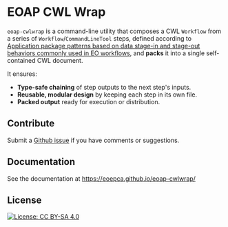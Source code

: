 # EOAP CWL Wrap

`eoap-cwlwrap` is a command-line utility that composes a CWL `Workflow` from a series of `Workflow`/`CommandLineTool` steps, defined according to [Application package patterns based on data stage-in and stage-out behaviors commonly used in EO workflows](https://github.com/eoap/application-package-patterns), and **packs** it into a single self-contained CWL document.

It ensures:
- **Type-safe chaining** of step outputs to the next step's inputs.
- **Reusable, modular design** by keeping each step in its own file.
- **Packed output** ready for execution or distribution.

## Contribute

Submit a [Github issue](https://github.com/EOEPCA/eoap-cwlwrap/issues) if you have comments or suggestions.

## Documentation

See the documentation at https://eoepca.github.io/eoap-cwlwrap/

## License

[![License: CC BY-SA 4.0](https://img.shields.io/badge/License-CC_BY--SA_4.0-lightgrey.svg)](https://creativecommons.org/licenses/by-sa/4.0/)

